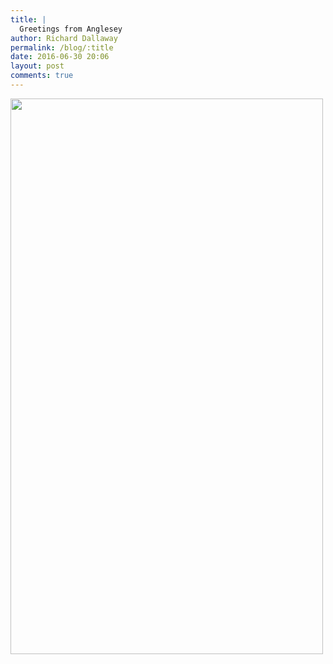```yaml
---
title: |
  Greetings from Anglesey
author: Richard Dallaway
permalink: /blog/:title
date: 2016-06-30 20:06
layout: post
comments: true
---
```


<div><a href="http://static.skitters.dallaway.com/tp_IMG_20160630_112643.jpg"><img src="http://static.skitters.dallaway.com/tp_thumb_IMG_20160630_112643.jpg" width="500" height="889"/></a></div>


  
      
